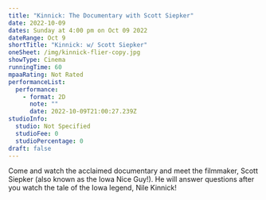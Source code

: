 ```yaml
---
title: "Kinnick: The Documentary with Scott Siepker"
date: 2022-10-09
dates: Sunday at 4:00 pm on Oct 09 2022
dateRange: Oct 9
shortTitle: "Kinnick: w/ Scott Siepker"
oneSheet: /img/kinnick-flier-copy.jpg
showType: Cinema
runningTime: 60
mpaaRating: Not Rated
performanceList:
  performance:
    - format: 2D
      note: ""
      date: 2022-10-09T21:00:27.239Z
studioInfo:
  studio: Not Specified
  studioFee: 0
  studioPercentage: 0
draft: false
---
```

Come and watch the acclaimed documentary and meet the filmmaker, Scott Siepker (also known as the Iowa Nice Guy!). He will answer questions after you watch the tale of the Iowa legend, Nile Kinnick!